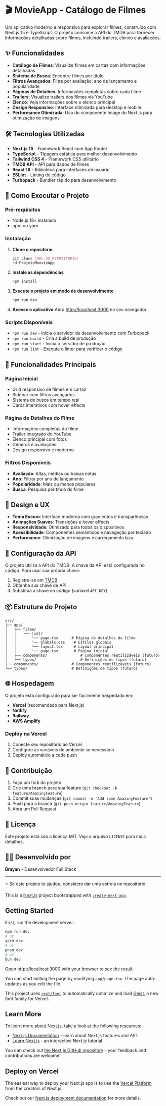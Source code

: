 # 🎬 MovieApp - Catálogo de Filmes

Um aplicativo moderno e responsivo para explorar filmes, construído com Next.js 15 e TypeScript. O projeto consome a API do TMDB para fornecer informações detalhadas sobre filmes, incluindo trailers, elenco e avaliações.

## ✨ Funcionalidades

- **Catálogo de Filmes**: Visualize filmes em cartaz com informações detalhadas
- **Sistema de Busca**: Encontre filmes por título
- **Filtros Avançados**: Filtre por avaliação, ano de lançamento e popularidade
- **Páginas de Detalhes**: Informações completas sobre cada filme
- **Trailers**: Visualize trailers dos filmes via YouTube
- **Elenco**: Veja informações sobre o elenco principal
- **Design Responsivo**: Interface otimizada para desktop e mobile
- **Performance Otimizada**: Uso do componente Image do Next.js para otimização de imagens

## 🛠️ Tecnologias Utilizadas

- **Next.js 15** - Framework React com App Router
- **TypeScript** - Tipagem estática para melhor desenvolvimento
- **Tailwind CSS 4** - Framework CSS utilitário
- **TMDB API** - API para dados de filmes
- **React 19** - Biblioteca para interfaces de usuário
- **ESLint** - Linting de código
- **Turbopack** - Bundler rápido para desenvolvimento

## 🚀 Como Executar o Projeto

### Pré-requisitos

- Node.js 18+ instalado
- npm ou yarn

### Instalação

1. **Clone o repositório**
   ```bash
   git clone [URL_DO_REPOSITORIO]
   cd ProjetoMoovieApp
   ```

2. **Instale as dependências**
   ```bash
   npm install
   ```

3. **Execute o projeto em modo de desenvolvimento**
   ```bash
   npm run dev
   ```

4. **Acesse o aplicativo**
   Abra [http://localhost:3000](http://localhost:3000) no seu navegador

### Scripts Disponíveis

- `npm run dev` - Inicia o servidor de desenvolvimento com Turbopack
- `npm run build` - Cria a build de produção
- `npm run start` - Inicia o servidor de produção
- `npm run lint` - Executa o linter para verificar o código

## 📱 Funcionalidades Principais

### Página Inicial
- Grid responsivo de filmes em cartaz
- Sidebar com filtros avançados
- Sistema de busca em tempo real
- Cards interativos com hover effects

### Página de Detalhes do Filme
- Informações completas do filme
- Trailer integrado do YouTube
- Elenco principal com fotos
- Gêneros e avaliações
- Design responsivo e moderno

### Filtros Disponíveis
- **Avaliação**: Altas, médias ou baixas notas
- **Ano**: Filtrar por ano de lançamento
- **Popularidade**: Mais ou menos populares
- **Busca**: Pesquisa por título do filme

## 🎨 Design e UX

- **Tema Escuro**: Interface moderna com gradientes e transparências
- **Animações Suaves**: Transições e hover effects
- **Responsividade**: Otimizado para todos os dispositivos
- **Acessibilidade**: Componentes semânticos e navegação por teclado
- **Performance**: Otimização de imagens e carregamento lazy

## 🔧 Configuração da API

O projeto utiliza a API do TMDB. A chave da API está configurada no código. Para usar sua própria chave:

1. Registre-se em [TMDB](https://www.themoviedb.org/settings/api)
2. Obtenha sua chave de API
3. Substitua a chave no código (variável `API_KEY`)

## 📦 Estrutura do Projeto

```
src/
├── app/
│   ├── filme/
│   │   └── [id]/
│   │       └── page.tsx      # Página de detalhes do filme
│   │       └── globals.css    # Estilos globais
│   │       └── layout.tsx     # Layout principal
│   │       └── page.tsx       # Página inicial
│   ├── components/               # Componentes reutilizáveis (futuro)
│   └── types/                    # Definições de tipos (futuro)
├── components/               # Componentes reutilizáveis (futuro)
└── types/                    # Definições de tipos (futuro)
```

## 🌐 Hospedagem

O projeto está configurado para ser facilmente hospedado em:

- **Vercel** (recomendado para Next.js)
- **Netlify**
- **Railway**
- **AWS Amplify**

### Deploy na Vercel

1. Conecte seu repositório ao Vercel
2. Configure as variáveis de ambiente se necessário
3. Deploy automático a cada push

## 🤝 Contribuição

1. Faça um fork do projeto
2. Crie uma branch para sua feature (`git checkout -b feature/AmazingFeature`)
3. Commit suas mudanças (`git commit -m 'Add some AmazingFeature'`)
4. Push para a branch (`git push origin feature/AmazingFeature`)
5. Abra um Pull Request

## 📄 Licença

Este projeto está sob a licença MIT. Veja o arquivo `LICENSE` para mais detalhes.

## 👨‍💻 Desenvolvido por

**Brayan** - Desenvolvedor Full Stack

---

⭐ Se este projeto te ajudou, considere dar uma estrela no repositório!

This is a [Next.js](https://nextjs.org) project bootstrapped with [`create-next-app`](https://nextjs.org/docs/app/api-reference/cli/create-next-app).

## Getting Started

First, run the development server:

```bash
npm run dev
# or
yarn dev
# or
pnpm dev
# or
bun dev
```

Open [http://localhost:3000](http://localhost:3000) with your browser to see the result.

You can start editing the page by modifying `app/page.tsx`. The page auto-updates as you edit the file.

This project uses [`next/font`](https://nextjs.org/docs/app/building-your-application/optimizing/fonts) to automatically optimize and load [Geist](https://vercel.com/font), a new font family for Vercel.

## Learn More

To learn more about Next.js, take a look at the following resources:

- [Next.js Documentation](https://nextjs.org/docs) - learn about Next.js features and API.
- [Learn Next.js](https://nextjs.org/learn) - an interactive Next.js tutorial.

You can check out [the Next.js GitHub repository](https://github.com/vercel/next.js) - your feedback and contributions are welcome!

## Deploy on Vercel

The easiest way to deploy your Next.js app is to use the [Vercel Platform](https://vercel.com/new?utm_medium=default-template&filter=next.js&utm_source=create-next-app&utm_campaign=create-next-app-readme) from the creators of Next.js.

Check out our [Next.js deployment documentation](https://nextjs.org/docs/app/building-your-application/deploying) for more details.

